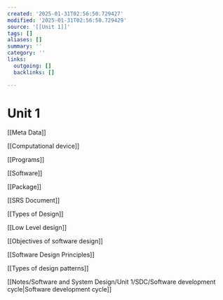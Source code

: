 ```yaml
---
created: '2025-01-31T02:56:50.729427'
modified: '2025-01-31T02:56:50.729429'
source: '[[Unit 1]]'
tags: []
aliases: []
summary: ''
category: ''
links:
  outgoing: []
  backlinks: []

---
```


# Unit 1

[[Meta Data]]

[[Computational device]]

[[Programs]]

[[Software]]

[[Package]]

[[SRS Document]]

[[Types of Design]]

[[Low Level design]]

[[Objectives of software design]]

[[Software Design Principles]] 

[[Types of design patterns]]

[[Notes/Software and System Design/Unit 1/SDC/Software development cycle|Software development cycle]]


